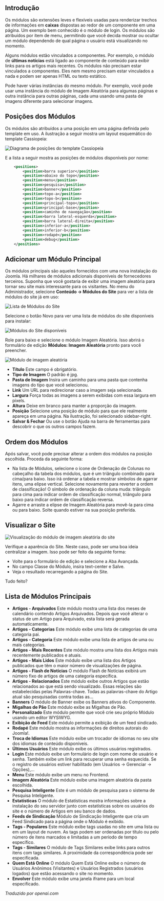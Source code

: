 <!-- Filename: J4.x:Site_Modules / Display title: Módulos do Site  -->

## Introdução

Os módulos são extensões leves e flexíveis usadas para renderizar trechos de informações em **caixas** dispostas ao redor de um componente em uma página. Um exemplo bem conhecido é o módulo de login. Os módulos são atribuídos por item de menu, permitindo que você decida mostrar ou ocultar um módulo dependendo de qual página o usuário está visualizando no momento.

Alguns módulos estão vinculados a componentes. Por exemplo, o módulo de **últimas notícias** está ligado ao componente de conteúdo para exibir links para os artigos mais recentes. Os módulos não precisam estar vinculados a componentes. Eles nem mesmo precisam estar vinculados a nada e podem ser apenas HTML ou texto estático.

Pode haver várias instâncias do mesmo módulo. Por exemplo, você pode usar uma instância do módulo de Imagem Aleatória para algumas páginas e outra instância para outras páginas, cada uma usando uma pasta de imagens diferente para selecionar imagens.

## Posições dos Módulos

Os módulos são atribuídos a uma posição em uma página definida pelo template em uso. A ilustração a seguir mostra um layout esquemático do template Cassiopeia:

![Diagrama de posições do template Cassiopeia](../../../en/images/modules/cassiopeia-template-positions.png)

E a lista a seguir mostra as posições de módulos disponíveis por nome:

```xml
	<positions>
		<position>barra superior</position>
		<position>abaixo do topo</position>
		<position>menu</position>
		<position>pesquisa</position>
		<position>banner</position>
		<position>topo-a</position>
		<position>topo-b</position>
		<position>principal-topo</position>
		<position>principal-base</position>
		<position>caminho de navegação</position>
		<position>barra lateral-esquerda</position>
		<position>barra lateral-direita</position>
		<position>inferior-a</position>
		<position>inferior-b</position>
		<position>rodapé</position>
		<position>debug</position>
	</positions>
```

## Adicionar um Módulo Principal

Os módulos principais são aqueles fornecidos com uma nova instalação do Joomla. Há milhares de módulos adicionais disponíveis de fornecedores terceiros. Suponha que você gostaria de exibir uma imagem aleatória para tornar seu site mais interessante para os visitantes. No menu do Administrador, selecione **Conteúdo → Módulos do Site** para ver a lista de módulos do site já em uso:

![Lista de Módulos do Site](../../../en/images/modules/cassiopeia-modules-list.png)

Selecione o botão Novo para ver uma lista de módulos do site disponíveis para instalar:

![Módulos do Site disponíveis](../../../en/images/modules/cassiopeia-modules-available.png)

Role para baixo e selecione o módulo Imagem Aleatória. Isso abrirá o formulário de edição **Módulos: Imagem Aleatória** pronto para você preencher.

![Módulo de imagem aleatória](../../../en/images/modules/cassiopeia-module-random-image.png)

- **Título** Este campo é obrigatório.
- **Tipo de Imagem** O padrão é jpg.
- **Pasta de Imagem** Insira um caminho para uma pasta que contenha imagens do tipo que você selecionou.
- **Link** Um URL para redirecionar caso a imagem seja selecionada.
- **Largura** Força todas as imagens a serem exibidas com essa largura em pixels.
- **Altura** Deixe em branco para manter a proporção da imagem.
- **Posição** Selecione uma posição de módulo para que ele realmente apareça em uma página. Na ilustração, foi selecionado sidebar-right.
- **Salvar & Fechar** Ou use o botão Ajuda na barra de ferramentas para descobrir o que os outros campos fazem.

## Ordem dos Módulos

Após salvar, você pode precisar alterar a ordem dos módulos na posição escolhida. Proceda da seguinte forma:

- Na lista de Módulos, selecione o ícone de Ordenação de Colunas no cabeçalho da tabela dos módulos, que é um triângulo combinado para cima/para baixo. Isso irá ordenar a tabela e mostrar símbolos de agarrar itens, uma elipse vertical. Selecione novamente para reverter a ordem de classificação! O símbolo de ordenação da coluna muda: triângulo para cima para indicar ordem de classificação normal, triângulo para baixo para indicar ordem de classificação reversa.
- Agarre e arraste a elipse de Imagem Aleatória para movê-la para cima ou para baixo. Solte quando estiver na sua posição preferida.

## Visualizar o Site

![Visualização do módulo de imagem aleatória do site](../../../en/images/modules/cassiopeia-module-random-image-site.png)

Verifique a aparência do Site. Neste caso, pode ser uma boa ideia centralizar a imagem. Isso pode ser feito da seguinte forma:

- Volte para o formulário de edição e selecione a Aba Avançada.
- No campo Classe do Módulo, insira text-center e Salve.
- Veja o resultado recarregando a página do Site.

Tudo feito?

## Lista de Módulos Principais

- **Artigos - Arquivados** Este módulo mostra uma lista dos meses de calendário contendo Artigos Arquivados. Depois que você alterar o status de um Artigo para Arquivado, esta lista será gerada automaticamente.
- **Artigos - Categorias** Este módulo exibe uma lista de categorias de uma categoria pai.
- **Artigos - Categoria** Este módulo exibe uma lista de artigos de uma ou mais categorias.
- **Artigos - Mais Recentes** Este módulo mostra uma lista dos Artigos mais recentemente publicados e atuais.
- **Artigos - Mais Lidos** Este módulo exibe uma lista dos Artigos publicados que têm o maior número de visualizações de página.
- **Artigos - Flash de Notícias** O módulo Flash de Notícias exibirá um número fixo de artigos de uma categoria específica.
- **Artigos - Relacionados** Este módulo exibe outros Artigos que estão relacionados ao que está sendo visualizado. Essas relações são estabelecidas pelas Palavras-chave. Todas as palavras-chave do Artigo atual são pesquisadas contra todas as...
- **Banners** O módulo de Banner exibe os Banners ativos do Componente.
- **Migalhas de Pão** Este módulo exibe as Migalhas de Pão.
- **Personalizado** Este módulo permite que você crie seu próprio Módulo usando um editor WYSIWYG.
- **Exibição de Feed** Este módulo permite a exibição de um feed sindicado.
- **Rodapé** Este módulo mostra as informações de direitos autorais do Joomla!.
- **Troca de Idiomas** Este módulo exibe um trocador de idiomas no seu site dos idiomas de conteúdo disponíveis.
- **Últimos Usuários** Este módulo exibe os últimos usuários registrados.
- **Login** Este módulo exibe um formulário de login com nome de usuário e senha. Também exibe um link para recuperar uma senha esquecida. Se o registro de usuários estiver habilitado (em Usuários → Gerenciar → Opções),...
- **Menu** Este módulo exibe um menu no Frontend.
- **Imagem Aleatória** Este módulo exibe uma imagem aleatória da pasta escolhida.
- **Pesquisa Inteligente** Este é um módulo de pesquisa para o sistema de Pesquisa Inteligente.
- **Estatísticas** O módulo de Estatísticas mostra informações sobre a instalação do seu servidor junto com estatísticas sobre os usuários do site e o número de Artigos em seu banco de dados.
- **Feeds de Sindicação** Módulo de Sindicação Inteligente que cria um Feed Sindicado para a página onde o Módulo é exibido.
- **Tags - Populares** Este módulo exibe tags usadas no site em uma lista ou em um layout de nuvem. As tags podem ser ordenadas por título ou pelo número de itens marcados e limitadas a um período de tempo específico.
- **Tags - Similares** O módulo de Tags Similares exibe links para outros itens com tags similares. A proximidade da correspondência pode ser especificada.
- **Quem Está Online** O módulo Quem Está Online exibe o número de Usuários Anônimos (Visitantes) e Usuários Registrados (usuários logados) que estão acessando o site no momento.
- **Envolver** Este módulo exibe uma janela iframe para um local especificado.

*Traduzido por openai.com*

